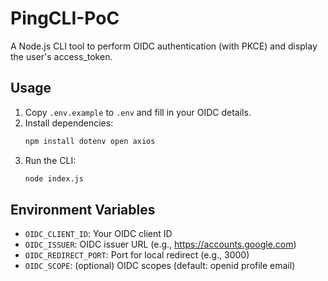 # PingCLI-PoC

A Node.js CLI tool to perform OIDC authentication (with PKCE) and display the user's access_token.

## Usage

1. Copy `.env.example` to `.env` and fill in your OIDC details.
2. Install dependencies:
   ```sh
   npm install dotenv open axios
   ```
3. Run the CLI:
   ```sh
   node index.js
   ```

## Environment Variables
- `OIDC_CLIENT_ID`: Your OIDC client ID
- `OIDC_ISSUER`: OIDC issuer URL (e.g., https://accounts.google.com)
- `OIDC_REDIRECT_PORT`: Port for local redirect (e.g., 3000)
- `OIDC_SCOPE`: (optional) OIDC scopes (default: openid profile email)
